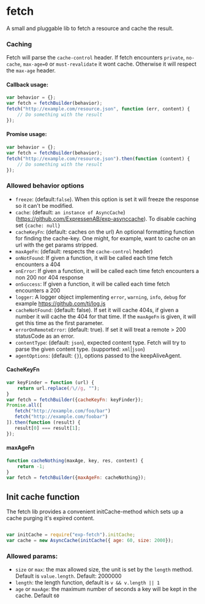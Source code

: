 fetch
=====

A small and pluggable lib to fetch a resource and cache the result.


### Caching

Fetch will parse the `cache-control` header. If fetch encounters `private`, `no-cache`, `max-age=0` or `must-revalidate` it wont cache. Otherwise
it will respect the `max-age` header.

#### Callback usage:

```javascript
var behavior = {};
var fetch = fetchBuilder(behavior);
fetch("http://example.com/resource.json", function (err, content) {
    // Do something with the result
});
```

#### Promise usage:

```javascript
var behavior = {};
var fetch = fetchBuilder(behavior);
fetch("http://example.com/resource.json").then(function (content) {
    // Do something with the result
});
```

### Allowed behavior options

* `freeze`: (default:`false`). When this option is set it will freeze the response so it can't be modified.
* `cache`: (default: `an instance of AsyncCache`) (https://github.com/ExpressenAB/exp-asynccache). To disable caching set `{cache: null}`
* `cacheKeyFn`: (default: caches on the url) An optional formatting function for finding the cache-key. One might, for example, want to cache on an url with the get params stripped.
* `maxAgeFn`: (default: respects the `cache-control` header)
* `onNotFound`: If given a function, it will be called each time fetch encounters a 404
* `onError`: If given a function, it will be called each time fetch encounters a non 200 nor 404 response
* `onSuccess`: If given a function, it will be called each time fetch encounters a 200
* `logger`: A logger object implementing `error`, `warning`, `info`, `debug` for example https://github.com/tj/log.js
* `cacheNotFound`: (default: false). If set it will cache 404s, if given a number it will cache the 404 for that time. If the `maxAgeFn` is given, it will get this time as the first parameter.
* `errorOnRemoteError`: (default: true). If set it will treat a remote > 200 statusCode as an error.
* `contentType`: (default: `json`), expected content type. Fetch will try to parse the given content type. (supported: `xml`|`json`)
* `agentOptions`: (default: `{}`), options passed to the keepAliveAgent.

#### CacheKeyFn

```javascript
var keyFinder = function (url) {
    return url.replace(/\//g, "");
}
var fetch = fetchBuilder({cacheKeyFn: keyFinder});
Promise.all([
   fetch("http://example.com/foo/bar")
   fetch("http://example.com/foobar")
]).then(function (result) {
   result[0] === result[1];
});
```

#### maxAgeFn

```javascript
function cacheNothing(maxAge, key, res, content) {
    return -1;
}
var fetch = fetchBuilder({maxAgeFn: cacheNothing});
```


## Init cache function

The fetch lib provides a convenient initCache-method which sets up a cache purging it's expired content.

```javascript

var initCache = require("exp-fetch").initCache;
var cache = new AsyncCache(initCache({ age: 60, size: 2000});
```

### Allowed params:

* `size` or `max`: the max allowed size, the unit is set by the `length` method. Default is `value.length`. Default: 2000000
* `length`: the length function, default is `v && v.length || 1`
* `age` or `maxAge`: the maximum number of seconds a key will be kept in the cache. Default `60`
